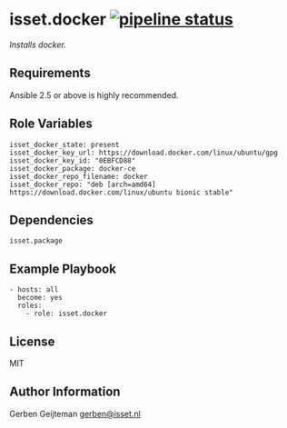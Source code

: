isset.docker [![pipeline status](https://gitlab.isset.nl/operations/isset.docker/badges/master/pipeline.svg)](https://gitlab.isset.nl/operations/isset.docker/commits/master)
=========

_Installs docker._

Requirements
------------

Ansible 2.5 or above is highly recommended.

Role Variables
--------------

    isset_docker_state: present
    isset_docker_key_url: https://download.docker.com/linux/ubuntu/gpg
    isset_docker_key_id: "0EBFCD88"
    isset_docker_package: docker-ce
    isset_docker_repo_filename: docker
    isset_docker_repo: "deb [arch=amd64] https://download.docker.com/linux/ubuntu bionic stable"


Dependencies
------------

    isset.package

Example Playbook
----------------

    - hosts: all
      become: yes
      roles:
        - role: isset.docker

License
-------

MIT

Author Information
------------------

Gerben Geijteman <gerben@isset.nl>

